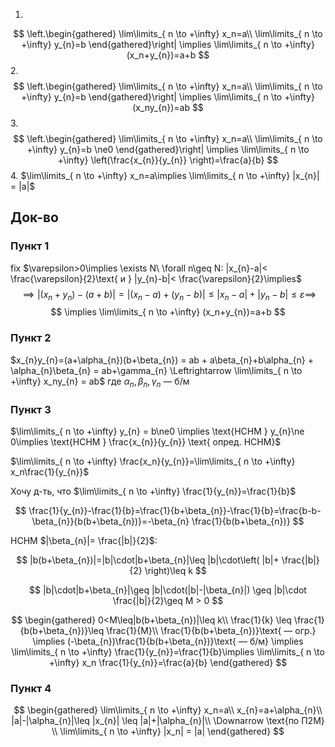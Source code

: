 1. 
$$
\left.\begin{gathered}
\lim\limits_{ n \to +\infty} x_n=a\\
\lim\limits_{ n \to +\infty} y_{n}=b 
\end{gathered}\right| \implies \lim\limits_{ n \to +\infty} (x_n+y_{n})=a+b 
$$
2. $$
\left.\begin{gathered}
\lim\limits_{ n \to +\infty} x_n=a\\
\lim\limits_{ n \to +\infty} y_{n}=b 
\end{gathered}\right| \implies \lim\limits_{ n \to +\infty} (x_ny_{n})=ab 
$$
3. $$
\left.\begin{gathered}
\lim\limits_{ n \to +\infty} x_n=a\\
\lim\limits_{ n \to +\infty} y_{n}=b \ne0
\end{gathered}\right| \implies \lim\limits_{ n \to +\infty} \left(\frac{x_{n}}{y_{n}} \right)=\frac{a}{b} 
$$
4. $\lim\limits_{ n \to +\infty} x_n=a\implies \lim\limits_{ n \to +\infty} |x_{n}| = |a|$
## Док-во
### Пункт 1

fix $\varepsilon>0\implies \exists N\ \forall n\geq N: |x_{n}-a|< \frac{\varepsilon}{2}\text{ и } |y_{n}-b|< \frac{\varepsilon}{2}\implies$
$$
\implies |(x_{n}+y_{n})-(a+b)|=|(x_{n}-a)+(y_{n}-b)|\leq |x_{n}-a|+|y_{n}-b|\leq \varepsilon\implies
$$
$$
\implies \lim\limits_{ n \to +\infty} (x_n+y_{n})=a+b 
$$
### Пункт 2

$x_{n}y_{n}=(a+\alpha_{n})(b+\beta_{n}) = ab + a\beta_{n}+b\alpha_{n} + \alpha_{n}\beta_{n} = ab+\gamma_{n} \Leftrightarrow \lim\limits_{ n \to +\infty} x_ny_{n} = ab$
где $\alpha_{n}, \beta_{n}, \gamma_{n}$ — б/м

### Пункт 3

$\lim\limits_{ n \to +\infty} y_{n} = b\ne0 \implies \text{НСНМ } y_{n}\ne 0\implies \text{НСНМ } \frac{x_{n}}{y_{n}} \text{ опред. НСНМ}$

$\lim\limits_{ n \to +\infty} \frac{x_n}{y_{n}}=\lim\limits_{ n \to +\infty} x_n\frac{1}{y_{n}}$

Хочу д-ть, что $\lim\limits_{ n \to +\infty} \frac{1}{y_{n}}=\frac{1}{b}$

$$
\frac{1}{y_{n}}-\frac{1}{b}=\frac{1}{b+\beta_{n}}-\frac{1}{b}=\frac{b-b-\beta_{n}}{b(b+\beta_{n})}=-\beta_{n} \frac{1}{b(b+\beta_{n})}
$$

НСНМ $|\beta_{n}|= \frac{|b|}{2}$:

$$
|b(b+\beta_{n})|=|b|\cdot|b+\beta_{n}|\leq |b|\cdot\left( |b|+ \frac{|b|}{2} \right)\leq k
$$

$$
|b|\cdot|b+\beta_{n}|\geq |b|\cdot(|b|-|\beta_{n}|) \geq |b|\cdot \frac{|b|}{2}\geq M > 0
$$

$$
\begin{gathered}
0<M\leq|b(b+\beta_{n})|\leq k\\
\frac{1}{k} \leq \frac{1}{b(b+\beta_{n})}\leq \frac{1}{M}\\
\frac{1}{b(b+\beta_{n})}\text{ — огр.} \implies (-\beta_{n})\frac{1}{b(b+\beta_{n})}\text{ — б/м} \implies \lim\limits_{ n \to +\infty} \frac{1}{y_{n}}=\frac{1}{b}\implies \lim\limits_{ n \to +\infty} x_n \frac{1}{y_{n}}=\frac{a}{b}  
\end{gathered}
$$

### Пункт 4

$$
\begin{gathered}
\lim\limits_{ n \to +\infty} x_n=a\\
x_{n}=a+\alpha_{n}\\
|a|-|\alpha_{n}|\leq |x_{n}| \leq |a|+|\alpha_{n}|\\
\Downarrow \text{по П2М} \\
\lim\limits_{ n \to +\infty} |x_n| = |a| 
\end{gathered}
$$
